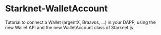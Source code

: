 # Starknet-WalletAccount
Tutorial to connect a Wallet (argentX, Braavos, ...) in your DAPP, using the new Wallet API and the new WalletAccount class of Starknet.js
